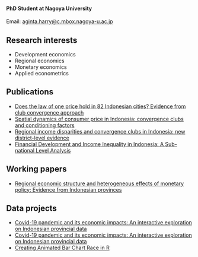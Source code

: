 #### PhD Student at Nagoya University
Email: [aginta.harry@c.mbox.nagoya-u.ac.jp](aginta.harry@c.mbox.nagoya-u.ac.jp) 

## Research interests
- Development economics
- Regional economics
- Monetary economics
- Applied econometrics

## Publications
- [Does the law of one price hold in 82 Indonesian cities? Evidence from club
convergence approach](http://www.accessecon.com/Pubs/EB/2020/Volume40/EB-20-V40-I4-P248.pdf)
- [Spatial dynamics of consumer price in Indonesia: convergence clubs and conditioning factors](https://link.springer.com/article/10.1007/s41685-020-00178-0)
- [Regional income disparities and convergence clubs in Indonesia: new district-level evidence](https://www.tandfonline.com/doi/abs/10.1080/13547860.2020.1868107)
- [Financial Development and Income Inequality in Indonesia: A Sub-national Level Analysis](http://efi.ui.ac.id/index.php/efi/article/view/584/0)

## Working papers
- [Regional economic structure and heterogeneous effects of monetary policy: Evidence from Indonesian provinces](https://assets.researchsquare.com/files/rs-461275/v1_stamped.pdf)

## Data projects
- [Covid-19 pandemic and its economic impacts: An interactive exploration on Indonesian provincial data](https://rpubs.com/haginta/covid19-econ-impacts-indonesia)
- [Covid-19 pandemic and its economic impacts: An interactive exploration on Indonesian provincial data](https://haginta.shinyapps.io/covid19-econ-impacts-indonesia/)
- [Creating Animated Bar Chart Race in R](https://rpubs.com/haginta/709479)
